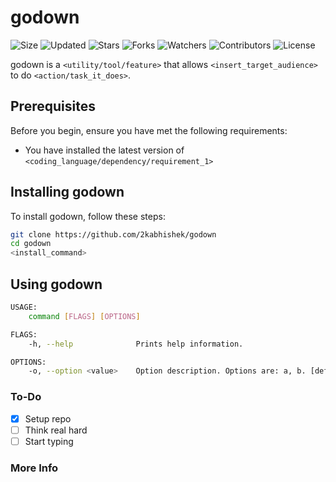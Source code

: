 # godown

![Size](https://img.shields.io/github/repo-size/2kabhishek/godown?style=plastic&color=0f0&label=Size)
![Updated](https://img.shields.io/github/last-commit/2kabhishek/godown?style=plastic&color=f00&label=Updated)
![Stars](https://img.shields.io/github/stars/2kabhishek/godown?style=plastic&color=ffc801&label=Stars)
![Forks](https://img.shields.io/github/forks/2kabhishek/godown?style=plastic&color=003cff&label=Forks)
![Watchers](https://img.shields.io/github/watchers/2kabhishek/godown?style=plastic&color=ff5500&label=Watchers)
![Contributors](https://img.shields.io/github/contributors/2kabhishek/godown?style=plastic&color=f0f&label=Contributors)
![License](https://img.shields.io/github/license/2kabhishek/godown?style=plastic&color=555&label=License)

godown is a `<utility/tool/feature>` that allows `<insert_target_audience>` to do `<action/task_it_does>`.

## Prerequisites

Before you begin, ensure you have met the following requirements:

- You have installed the latest version of `<coding_language/dependency/requirement_1>`

## Installing godown

To install godown, follow these steps:

```bash
git clone https://github.com/2kabhishek/godown
cd godown
<install_command>
```

## Using godown

```bash
USAGE:
    command [FLAGS] [OPTIONS]

FLAGS:
    -h, --help              Prints help information.

OPTIONS:
    -o, --option <value>    Option description. Options are: a, b. [default: a]

```
### To-Do

- [x] Setup repo
- [ ] Think real hard
- [ ] Start typing

### More Info
